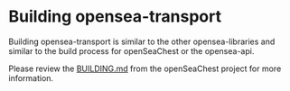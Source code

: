 # Building opensea-transport

Building opensea-transport is similar to the other opensea-libraries and similar to the build process for openSeaChest or the opensea-api.

Please review the [BUILDING.md](https://github.com/Seagate/openSeaChest/blob/develop/BUILDING.md) from the openSeaChest project for more information.
